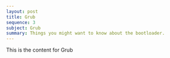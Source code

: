 ```yaml
---
layout: post
title: Grub
sequence: 3
subject: Grub
summary: Things you might want to know about the bootloader.
---
```


This is the content for Grub 
